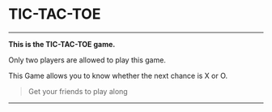 # TIC-TAC-TOE
---

**This is the TIC-TAC-TOE game.**


Only two players are allowed to play this game.


This Game allows you to know whether the next chance is X or O.

> Get your friends to play along

---
